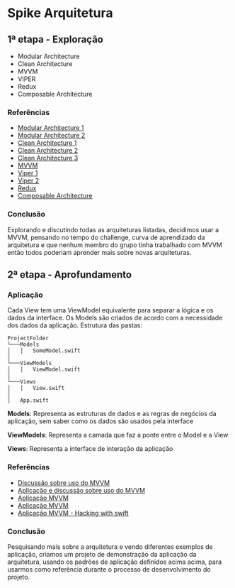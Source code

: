 # Spike Arquitetura

## 1ª etapa - Exploração

- Modular Architecture
- Clean Architecture
- MVVM
- VIPER
- Redux
- Composable Architecture

### Referências
- [Modular Architecture 1](https://medium.com/@leandromperez/a-modular-architecture-in-swift-aafd9026aa99)
- [Modular Architecture 2](https://tech.olx.com/modular-architecture-in-ios-c1a1e3bff8e9)
- [Clean Architecture 1](https://www.linkedin.com/pulse/pragmatic-guide-clean-architecture-ios-adrian-dieter-bilescu-beilf/)
- [Clean Architecture 2](https://medium.com/@walfandi/a-beginners-guide-to-clean-architecture-in-ios-building-better-apps-step-by-step-53e6ec8b3abd)
- [Clean Architecture 3](https://paulallies.medium.com/clean-architecture-ios-app-100539550110)
- [MVVM](https://www.linkedin.com/pulse/mvvm-desenvolvimento-ios-com-swift-gutemberg-ara%C3%BAjo-64ssc/?originalSubdomain=pt)
- [Viper 1](https://www.linkedin.com/pulse/understanding-viper-architecture-pattern-ios-app-mehmet-ali-demir/)
- [Viper 2](https://www.objc.io/issues/13-architecture/viper/)
- [Redux](https://www.kodeco.com/books/advanced-ios-app-architecture/v3.0/chapters/6-architecture-redux)
- [Composable Architecture](https://github.com/pointfreeco/swift-composable-architecture?tab=readme-ov-file)

### Conclusão
Explorando e discutindo todas as arquiteturas listadas, decidimos usar a MVVM, pensando no tempo do challenge, curva de aprendizado da arquitetura e que nenhum membro do grupo tinha trabalhado com MVVM então todos poderiam aprender mais sobre novas arquiteturas.


## 2ª etapa - Aprofundamento

### Aplicação
Cada View tem uma ViewModel equivalente para separar a lógica e os dados da interface. Os Models são criados de acordo com a necessidade dos dados da aplicação.
Estrutura das pastas:

```
ProjectFolder
└───Models
│   │   SomeModel.swift
│
└───ViewModels
│   │   ViewModel.swift
│
└───Views
│   │   View.swift 
│
│   App.swift
```

**Models**: Representa as estruturas de dados e as regras de negócios da aplicação, sem saber como os dados são usados pela interface

**ViewModels**: Representa a camada que faz a ponte entre o Model e a View

**Views**: Representa a interface de interação da aplicação

### Referências
- [Discussão sobre uso do MVVM](https://forums.developer.apple.com/forums/thread/699003)
- [Aplicação e discussão sobre uso do MVVM](https://matteomanferdini.com/mvvm-swiftui/)
- [Aplicação MVVM](https://medium.com/@nindyalita/introducing-mvvm-in-swiftui-how-to-easily-implement-mvvm-in-swiftui-93e110a978a1)
- [Aplicação MVVM](https://www.kodeco.com/books/swiftui-cookbook/v1.0/chapters/10-implement-mvvm-architecture-in-swiftui)
- [Aplicação MVVM - Hacking with swift](https://www.hackingwithswift.com/books/ios-swiftui/introducing-mvvm-into-your-swiftui-project)

### Conclusão
Pesquisando mais sobre a arquitetura e vendo diferentes exemplos de aplicação, criamos um projeto de demonstração da aplicação da arquitetura, usando os padrões de aplicação definidos acima acima, para usarmos como referência durante o processo de desenvolvimento do projeto.